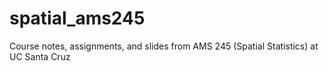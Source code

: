 # spatial_ams245
Course notes, assignments, and slides from AMS 245 (Spatial Statistics) at UC Santa Cruz
